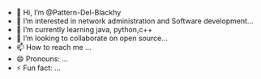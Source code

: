 - 👋 Hi, I’m @Pattern-Del-Blackhy
- 👀 I’m interested in network administration and Software development...
- 🌱 I’m currently learning  java, python,c++
- 💞️ I’m looking to collaborate on open source...
- 📫 How to reach me ...
- 😄 Pronouns: ...
- ⚡ Fun fact: ...

<!---
Pattern-Del-Blackhy/Pattern-Del-Blackhy is a ✨ special ✨ repository because its `README.md` (this file) appears on your GitHub profile.
You can click the Preview link to take a look at your changes.
--->
